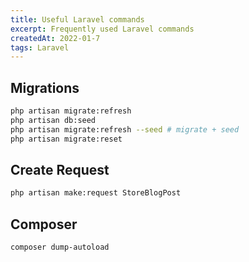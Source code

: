 ```yaml
---
title: Useful Laravel commands
excerpt: Frequently used Laravel commands
createdAt: 2022-01-7
tags: Laravel
---
```


## Migrations
```bash
php artisan migrate:refresh
php artisan db:seed
php artisan migrate:refresh --seed # migrate + seed
php artisan migrate:reset
```

## Create Request

```bash
php artisan make:request StoreBlogPost
```

## Composer
```bash
composer dump-autoload
```

